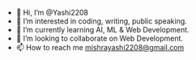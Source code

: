 - 👋 Hi, I’m @Yashi2208
- 👀 I’m interested in coding, writing, public speaking.
- 🌱 I’m currently learning AI, ML & Web Development.
- 💞️ I’m looking to collaborate on Web Development.
- 📫 How to reach me mishrayashi2208@gmail.com

<!---
Yashi2208/Yashi2208 is a ✨ special ✨ repository because its `README.md` (this file) appears on your GitHub profile.
You can click the Preview link to take a look at your changes.
--->
